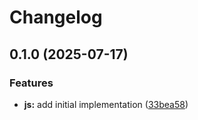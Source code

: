 # Changelog

## 0.1.0 (2025-07-17)


### Features

* **js:** add initial implementation ([33bea58](https://github.com/MunifTanjim/go-ptt/commit/33bea58334704e4864050e57c9bc780a28f6db90))
